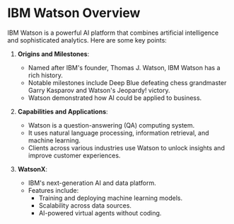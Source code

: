 # IBM Watson Overview

IBM Watson is a powerful AI platform that combines artificial intelligence and sophisticated analytics. Here are some key points:

1. **Origins and Milestones**:
    - Named after IBM's founder, Thomas J. Watson, IBM Watson has a rich history.
    - Notable milestones include Deep Blue defeating chess grandmaster Garry Kasparov and Watson's Jeopardy! victory.
    - Watson demonstrated how AI could be applied to business.

2. **Capabilities and Applications**:
    - Watson is a question-answering (QA) computing system.
    - It uses natural language processing, information retrieval, and machine learning.
    - Clients across various industries use Watson to unlock insights and improve customer experiences.

3. **WatsonX**:
    - IBM's next-generation AI and data platform.
    - Features include:
        - Training and deploying machine learning models.
        - Scalability across data sources.
        - AI-powered virtual agents without coding.

